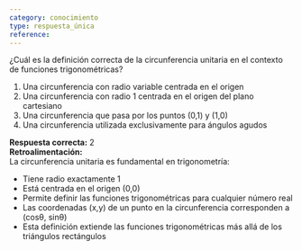 ```yaml
---
category: conocimiento
type: respuesta_única
reference:
---
```


¿Cuál es la definición correcta de la circunferencia unitaria en el contexto de funciones trigonométricas?

1. Una circunferencia con radio variable centrada en el origen
2. Una circunferencia con radio 1 centrada en el origen del plano cartesiano
3. Una circunferencia que pasa por los puntos (0,1) y (1,0)
4. Una circunferencia utilizada exclusivamente para ángulos agudos

**Respuesta correcta:** 2  
**Retroalimentación:**  
La circunferencia unitaria es fundamental en trigonometría:
- Tiene radio exactamente 1
- Está centrada en el origen (0,0)
- Permite definir las funciones trigonométricas para cualquier número real
- Las coordenadas (x,y) de un punto en la circunferencia corresponden a (cosθ, sinθ)
- Esta definición extiende las funciones trigonométricas más allá de los triángulos rectángulos
